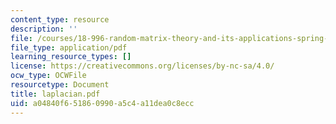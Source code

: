 ```yaml
---
content_type: resource
description: ''
file: /courses/18-996-random-matrix-theory-and-its-applications-spring-2004/a04840f651860990a5c4a11dea0c8ecc_laplacian.pdf
file_type: application/pdf
learning_resource_types: []
license: https://creativecommons.org/licenses/by-nc-sa/4.0/
ocw_type: OCWFile
resourcetype: Document
title: laplacian.pdf
uid: a04840f6-5186-0990-a5c4-a11dea0c8ecc
---
```

